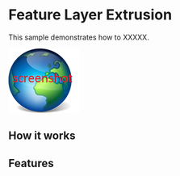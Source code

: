 # Feature Layer Extrusion

This sample demonstrates how to XXXXX.

![](screenshot.png)

## How it works

## Features

